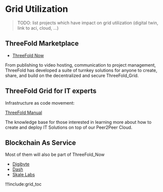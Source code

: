 # Grid Utilization

> TODO: list projects which have impact on grid utilization (digital twin, link to aci, cloud, ...)


## ThreeFold Marketplace

- [ThreeFold Now](https://now.threefold.io/)

From publishing to video hosting, communication to project management, ThreeFold has developed a suite of turnkey solutions for anyone to create, share, and build on the decentralized and secure ThreeFold_Grid.

## ThreeFold Grid for IT experts

Infrastructure as code movement:

[ThreeFold Manual](freeflownation:intro)

The knowledge base for those interested in learning more about how to create and deploy IT Solutions on top of our Peer2Peer Cloud.

## Blockchain As Service

Most of them will also be part of ThreeFold_Now

- [Digibyte](https://digibyte.io/)
- [Dash](https://www.dash.org/)
- [Skale Labs](https://skale.network/)



!!!include:grid_toc